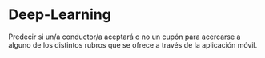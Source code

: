 # Deep-Learning
Predecir si un/a conductor/a aceptará o no un cupón para acercarse a alguno de los distintos rubros que se ofrece a través de la aplicación móvil. 
